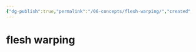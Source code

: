 ```yaml
---
{"dg-publish":true,"permalink":"/06-concepts/flesh-warping/","created":"2024-10-28T09:26:51.402-05:00","updated":"2024-11-07T17:03:47.349-06:00"}
---
```


# flesh warping